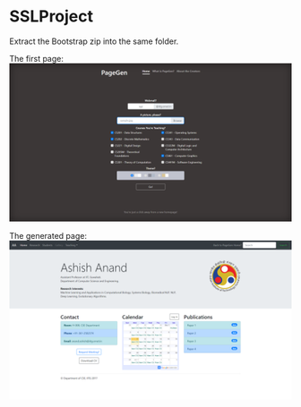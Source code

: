 # SSLProject

Extract the Bootstrap zip into the same folder.  

The first page:
![Form page](https://github.com/akulagrawal/PageGen/blob/master/screenshots/Screenshot%20(29).png)

The generated page:
![Main Page](https://github.com/akulagrawal/PageGen/blob/master/screenshots/Screenshot%20(31).png)
